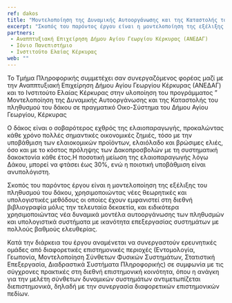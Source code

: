 ```yaml
---
ref: dakos
title: "Μοντελοποίηση της Δυναμικής Αυτοοργάνωσης και της Καταστολής του πληθυσμού του δάκου σε πραγματικό Οικο-Σύστημα του Δήμου Αγίου Γεωργίου, Κέρκυρας(Δάκος)"
excerpt: "Σκοπός του παρόντος έργου είναι η μοντελοποίηση της εξέλιξης του πληθυσμού του δάκου, χρησιμοποιώντας νέες θεωρητικές και υπολογιστικές μεθόδους οι οποίες έχουν εμφανιστεί στη διεθνή βιβλιογραφία μόλις την τελευταία δεκαετία, και ειδικότερα χρησιμοποιώντας νέα δυναμικά μοντέλα αυτοοργάνωσης των πληθυσμών και υπολογιστικά συστήματα με ικανότητα επεξεργασίας συστημάτων με πολλούς βαθμούς ελευθερίας."
partners:
 - Αναππτυξιακή Επιχείρηση Δήμου Αγίου Γεωργίου Κέρκυρας (ΑΝΕΔΑΓ)
 - Ιόνιο Πανεπιστήμιο
 - Ινστιτούτο Ελαίας Κέρκυρας
web: ""
---
```


Το Τμήμα Πληροφορικής συμμετέχει σαν συνεργαζόμενος φορέας μαζί με την Αναππτυξιακή Επιχείρηση Δήμου Αγίου Γεωργίου Κέρκυρας (ΑΝΕΔΑΓ) και το Ινστιτούτο Ελαίας Κέρκυρας στην υλοποίηση του προγράμματος ” Μοντελοποίηση της Δυναμικής Αυτοοργάνωσης και της Καταστολής του πληθυσμού του δάκου σε πραγματικό Οικο-Σύστημα του Δήμου Αγίου Γεωργίου, Κέρκυρας 

Ο δάκος είναι ο σοβαρότερος εχθρός της ελαιοπαραγωγής, προκαλώντας κάθε χρόνο πολλές σημαντικές οικονομικές ζημιές, τόσο με την υποβάθμιση των ελαιοκομικών προϊόντων, ελαιόλαδο και βρώσιμες ελιές, όσο και με το κόστος πρόληψης των Δακοπροσβολών με τη συστηματική δακοκτονία κάθε έτος.Η ποσοτική μείωση της ελαιοπαραγωγής λόγω Δάκου, μπορεί να φτάσει έως 30%, ενώ η ποιοτική υποβάθμιση είναι ανυπολόγιστη.

Σκοπός του παρόντος έργου είναι η μοντελοποίηση της εξέλιξης του πληθυσμού του δάκου, χρησιμοποιώντας νέες θεωρητικές και υπολογιστικές μεθόδους οι οποίες έχουν εμφανιστεί στη διεθνή βιβλιογραφία μόλις την τελευταία δεκαετία, και ειδικότερα χρησιμοποιώντας νέα δυναμικά μοντέλα αυτοοργάνωσης των πληθυσμών και υπολογιστικά συστήματα με ικανότητα επεξεργασίας συστημάτων με πολλούς βαθμούς ελευθερίας.

Κατά την διάρκεια του έργου αναμένεται να συνεργαστούν ερευνητικές ομάδες από διαφορετικές επιστημονικές περιοχές (Εντομολογία, Γεωπονία, Μοντελοποίηση Σύνθετων Φυσικών Συστημάτων, Στατιστική Επεξεργασία, Διαδραστικά Συστήματα Πληροφορικής) σε συμφωνία με τις σύγχρονες πρακτικές στη διεθνή επιστημονική κοινότητα, όπου η ανάγκη για την μελέτη σύνθετων δυναμικών συστημάτων αντιμετωπίζεται διεπιστημονικά, δηλαδή με την συνεργασία διαφορετικών επιστημονικών πεδίων.
